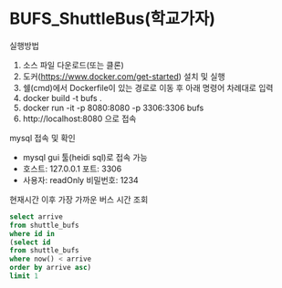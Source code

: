# BUFS_ShuttleBus(학교가자)


실행방법
1. 소스 파일 다운로드(또는 클론)
2. 도커(https://www.docker.com/get-started) 설치 및 실행
3. 쉘(cmd)에서 Dockerfile이 있는 경로로 이동 후 아래 명령어 차례대로 입력
4. docker build -t bufs .
5. docker run -it -p 8080:8080 -p 3306:3306 bufs
6. http://localhost:8080 으로 접속
   
mysql 접속 및 확인
- mysql gui 툴(heidi sql)로 접속 가능
- 호스트: 127.0.0.1 포트: 3306
- 사용자: readOnly 비밀번호: 1234   
   
현재시간 이후 가장 가까운 버스 시간 조회   
```sql
select arrive   
from shuttle_bufs   
where id in   
(select id   
from shuttle_bufs   
where now() < arrive   
order by arrive asc)   
limit 1   
```
